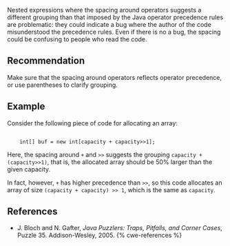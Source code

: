 Nested expressions where the spacing around operators suggests a different grouping than that imposed by the Java operator precedence rules are problematic: they could indicate a bug where the author of the code misunderstood the precedence rules. Even if there is no a bug, the spacing could be confusing to people who read the code.


## Recommendation
Make sure that the spacing around operators reflects operator precedence, or use parentheses to clarify grouping.


## Example
Consider the following piece of code for allocating an array:

```

    int[] buf = new int[capacity + capacity>>1];

```
Here, the spacing around `+` and `>>` suggests the grouping `capacity + (capacity>>1)`, that is, the allocated array should be 50% larger than the given capacity.

In fact, however, `+` has higher precedence than `>>`, so this code allocates an array of size `(capacity + capacity) >> 1`, which is the same as `capacity`.


## References
* J. Bloch and N. Gafter, *Java Puzzlers: Traps, Pitfalls, and Corner Cases*, Puzzle 35. Addison-Wesley, 2005.
{% cwe-references %}
